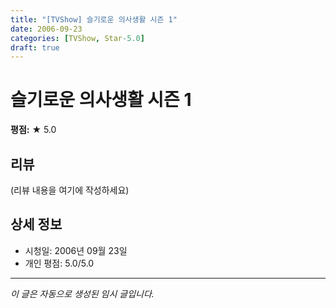 ```yaml
---
title: "[TVShow] 슬기로운 의사생활 시즌 1"
date: 2006-09-23
categories: [TVShow, Star-5.0]
draft: true
---
```


# 슬기로운 의사생활 시즌 1

**평점:** ★ 5.0

## 리뷰

(리뷰 내용을 여기에 작성하세요)

## 상세 정보

- 시청일: 2006년 09월 23일
- 개인 평점: 5.0/5.0

---

*이 글은 자동으로 생성된 임시 글입니다.*
